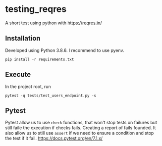 # testing_reqres
A short test using python with https://reqres.in/


## Installation
Developed using Python 3.8.6. I recommend to use pyenv.

`pip install -r requirements.txt`

## Execute
In the project root, run

`pytest -q tests/test_users_endpoint.py -s`

## Pytest
Pytest allow us to use `check` functions, that won't stop tests on failures but still faile the execution if checks fails. Creating a report of fails founded.
It also allow us to still use `assert` if we need to ensure a condition and stop the test if it fail.
https://docs.pytest.org/en/7.1.x/